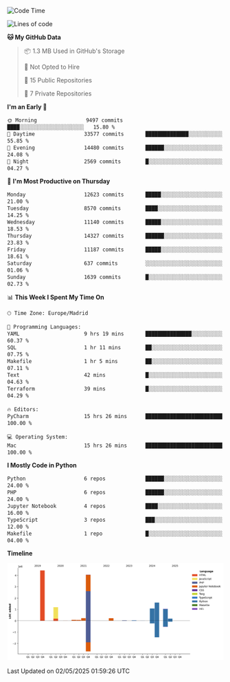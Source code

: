 <!--START_SECTION:waka-->
![Code Time](http://img.shields.io/badge/Code%20Time-799%20hrs%2042%20mins-blue)

![Lines of code](https://img.shields.io/badge/From%20Hello%20World%20I%27ve%20Written-14.2%20million%20lines%20of%20code-blue)

**🐱 My GitHub Data** 

> 📦 1.3 MB Used in GitHub's Storage 
 > 
> 🚫 Not Opted to Hire
 > 
> 📜 15 Public Repositories 
 > 
> 🔑 7 Private Repositories 
 > 
**I'm an Early 🐤** 

```text
🌞 Morning                9497 commits        ████░░░░░░░░░░░░░░░░░░░░░   15.80 % 
🌆 Daytime                33577 commits       ██████████████░░░░░░░░░░░   55.85 % 
🌃 Evening                14480 commits       ██████░░░░░░░░░░░░░░░░░░░   24.08 % 
🌙 Night                  2569 commits        █░░░░░░░░░░░░░░░░░░░░░░░░   04.27 % 
```
📅 **I'm Most Productive on Thursday** 

```text
Monday                   12623 commits       █████░░░░░░░░░░░░░░░░░░░░   21.00 % 
Tuesday                  8570 commits        ████░░░░░░░░░░░░░░░░░░░░░   14.25 % 
Wednesday                11140 commits       █████░░░░░░░░░░░░░░░░░░░░   18.53 % 
Thursday                 14327 commits       ██████░░░░░░░░░░░░░░░░░░░   23.83 % 
Friday                   11187 commits       █████░░░░░░░░░░░░░░░░░░░░   18.61 % 
Saturday                 637 commits         ░░░░░░░░░░░░░░░░░░░░░░░░░   01.06 % 
Sunday                   1639 commits        █░░░░░░░░░░░░░░░░░░░░░░░░   02.73 % 
```


📊 **This Week I Spent My Time On** 

```text
🕑︎ Time Zone: Europe/Madrid

💬 Programming Languages: 
YAML                     9 hrs 19 mins       ███████████████░░░░░░░░░░   60.37 % 
SQL                      1 hr 11 mins        ██░░░░░░░░░░░░░░░░░░░░░░░   07.75 % 
Makefile                 1 hr 5 mins         ██░░░░░░░░░░░░░░░░░░░░░░░   07.11 % 
Text                     42 mins             █░░░░░░░░░░░░░░░░░░░░░░░░   04.63 % 
Terraform                39 mins             █░░░░░░░░░░░░░░░░░░░░░░░░   04.29 % 

🔥 Editors: 
PyCharm                  15 hrs 26 mins      █████████████████████████   100.00 % 

💻 Operating System: 
Mac                      15 hrs 26 mins      █████████████████████████   100.00 % 
```

**I Mostly Code in Python** 

```text
Python                   6 repos             ██████░░░░░░░░░░░░░░░░░░░   24.00 % 
PHP                      6 repos             ██████░░░░░░░░░░░░░░░░░░░   24.00 % 
Jupyter Notebook         4 repos             ████░░░░░░░░░░░░░░░░░░░░░   16.00 % 
TypeScript               3 repos             ███░░░░░░░░░░░░░░░░░░░░░░   12.00 % 
Makefile                 1 repo              █░░░░░░░░░░░░░░░░░░░░░░░░   04.00 % 
```



**Timeline**

![Lines of Code chart](https://raw.githubusercontent.com/danisoronellas/danisoronellas/main/assets/bar_graph.png)


 Last Updated on 02/05/2025 01:59:26 UTC
<!--END_SECTION:waka-->

